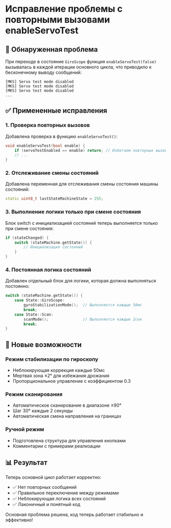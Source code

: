 # Исправление проблемы с повторными вызовами enableServoTest

## 🐛 Обнаруженная проблема

При переходе в состояние `GiroScope` функция `enableServoTest(false)` вызывалась в каждой итерации основного цикла, что приводило к бесконечному выводу сообщений:

```
[MKS] Servo test mode disabled
[MKS] Servo test mode disabled
[MKS] Servo test mode disabled
...
```

## ✅ Примененные исправления

### 1. Проверка повторных вызовов
Добавлена проверка в функцию `enableServoTest()`:
```cpp
void enableServoTest(bool enable) {
    if (servoTestEnabled == enable) return; // Избегаем повторных вызовов
    // ...
}
```

### 2. Отслеживание смены состояний
Добавлена переменная для отслеживания смены состояния машины состояний:
```cpp
static uint8_t lastStateMachineState = 255;
```

### 3. Выполнение логики только при смене состояния
Блок switch с инициализацией состояний теперь выполняется только при смене состояния:
```cpp
if (stateChanged) {
    switch (stateMachine.getState()) {
        // Инициализация состояний
    }
}
```

### 4. Постоянная логика состояний
Добавлен отдельный блок для логики, которая должна выполняться постоянно:
```cpp
switch (stateMachine.getState()) {
    case State::GiroScope:
        gyroStabilizationMode();  // Выполняется каждые 50мс
        break;
    case State::Scan:
        scanMode();               // Выполняется каждые 2сек
        break;
}
```

## 🚀 Новые возможности

### Режим стабилизации по гироскопу
- Неблокирующая коррекция каждые 50мс
- Мертвая зона ±2° для избежания дрожания
- Пропорциональное управление с коэффициентом 0.3

### Режим сканирования
- Автоматическое сканирование в диапазоне ±90°
- Шаг 30° каждые 2 секунды
- Автоматическая смена направления на границах

### Ручной режим
- Подготовлена структура для управления кнопками
- Комментарии с примерами реализации

## 📊 Результат

Теперь основной цикл работает корректно:
- ✅ Нет повторных сообщений
- ✅ Правильное переключение между режимами
- ✅ Неблокирующая логика всех состояний
- ✅ Лаконичный и понятный код

Основная проблема решена, код теперь работает стабильно и эффективно!
